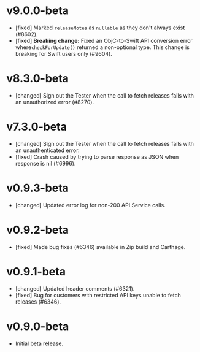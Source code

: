 # v9.0.0-beta
- [fixed] Marked `releaseNotes` as `nullable` as they don't always exist (#8602).
- [fixed] **Breaking change:** Fixed an ObjC-to-Swift API conversion error where`checkForUpdate()`
  returned a non-optional type. This change is breaking for Swift users only (#9604).

# v8.3.0-beta
- [changed] Sign out the Tester when the call to fetch releases fails with an unauthorized error (#8270).

# v7.3.0-beta
- [changed] Sign out the Tester when the call to fetch releases fails with an unauthenticated error.
- [fixed] Crash caused by trying to parse response as JSON when response is nil (#6996).

# v0.9.3-beta
- [changed] Updated error log for non-200 API Service calls.

# v0.9.2-beta
- [fixed] Made bug fixes (#6346) available in Zip build and Carthage.

# v0.9.1-beta
- [changed] Updated header comments (#6321).
- [fixed] Bug for customers with restricted API keys unable to fetch releases (#6346).

# v0.9.0-beta
- Initial beta release.
